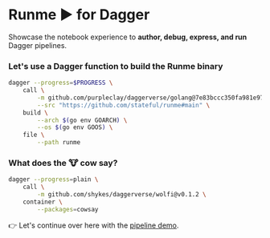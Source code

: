 # Runme ▶️ for Dagger

Showcase the notebook experience to **author, debug, express, and run** Dagger pipelines.

### Let's use a Dagger function to build the Runme binary

```sh {"id":"01HZSMYF33TFKMEVRX5P64BNTB","interactive":"true","name":"RUNME_BINARY"}
dagger --progress=$PROGRESS \
    call \
        -m github.com/purpleclay/daggerverse/golang@7e83bccc350fa981e975ac0c8619f92a1b729958 \
        --src "https://github.com/stateful/runme#main" \
    build \
        --arch $(go env GOARCH) \
        --os $(go env GOOS) \
    file \
        --path runme
```

### What does the 🐮 cow say?

```sh {"id":"01J022WD7Z6TM1QQ075X09BTK4","interactive":"true","name":"COWSAY"}
dagger --progress=plain \
    call \
        -m github.com/shykes/daggerverse/wolfi@v0.1.2 \
    container \
        --packages=cowsay
```

👉 Let's continue over here with the [pipeline demo](../../dagger/Pipeline.md).
